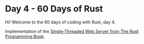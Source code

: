 # Day 4 - 60 Days of Rust

Hi! Welcome to the 60 days of coding with Rust, day 4.

Implementation of the [Single-Threaded Web Server from The Rust Programming Book](https://doc.rust-lang.org/book/ch20-01-single-threaded.html).

